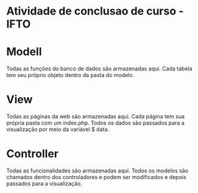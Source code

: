 # Atividade de conclusao de curso - IFTO

# Modell
Todas as funções do banco de dados são armazenadas aqui. Cada tabela tem seu próprio objeto dentro da pasta do modelo.

# View
Todas as páginas da web são armazenadas aqui. Cada página tem sua própria pasta com um index.php. Todos os dados são passados para a visualização por meio da variável $ data.

# Controller
Todas as funcionalidades são armazenadas aqui. Todos os modelos são chamados dentro dos controladores e podem ser modificados e depois passados para a visualização.
